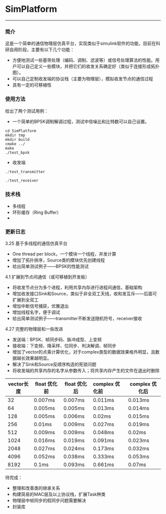 # SimPlatform

---

### 简介

这是一个简单的通信物理层仿真平台，实现类似于simulink软件的功能，目前在科研自用阶段，主要有以下几个功能：

- 方便地测试一些基带处理（编码、调制、滤波等）或信号处理算法的性能。用户可以自己定义一些模块，并把它们的收发关系确定好（类似于连接形成拓扑图）。
- 可以自己定制收发端的协议栈（主要为物理层），模拟收发节点的通信过程
- 具有一定的可移植性



### 使用方法

给出了两个测试用例：

- 一个简单的BPSK调制解调过程，测试中信噪比和比特数可以自己设置。

```shell
cd SimPlatform
mkdir tmp
mkdir build
cmake ../
make
./test_bpsk
```

- 收发端

``` C++
./test_transmitter
```

``` C++
./test_receiver
```



### 技术栈

- 多线程
- 环形缓存（Ring Buffer）
- 





### 更新日志

3.25 基于多线程的通信仿真平台

- One thread per block，一个模块一个线程，并发计算
- 增加了拓扑排序，Source类的模块优先创建线程
- 给出简单测试例子——BPSK的性能测试

4.1 扩展到节点间通信（或可移植到开发板）

- 将收发节点分为多个进程，利用共享内存进行进程间通信，基础架构
- 增加收发接口Sink和Source，类似于非全双工天线，收和发互斥——后面可扩展到全双工
- 增加中断信号捕获，优雅退出
- 增加线程名字，便于调试
- 给出简单测试例子——transmitter不断发送随机符号，receiver接收

4.27 完整的物理层和一些改进

- 发送端：BPSK、帧同步码、脉冲成型、上变频
- 接收端：下变频、降采样、位同步、判决解调、帧同步
- 增加了vector的点乘计算优化，对于complex类型的数据效果格外明显，且数据越长效果越明显。
- 解决了Sink和Source反顺序构造的死锁问题
- 将收发端的共享内存的名字从参数传入；将共享内存产生的文件在退出时删除

| vector长度 | float 优化前 | float 优化后 | complex<float> 优化前 | complex<float> 优化后 |
| ------------ | ------------ | --------------------- | :-------------------- | ---- |
| 32 | 0.007ms | 0.007ms | 0.011ms | 0.013ms |
| 64 | 0.005ms | 0.005ms | 0.013ms | 0.014ms |
| 128 | 0.005ms | 0.006ms | 0.02ms | 0.015ms |
| 256 | 0.01ms | 0.009ms | 0.027ms | 0.019ms |
| 512 | 0.009ms | 0.009ms | 0.048ms | 0.02ms |
| 1024 | 0.016ms | 0.019ms | 0.091ms | 0.023ms |
| 2048 | 0.027ms | 0.024ms | 0.173ms | 0.032ms |
| 4096 | 0.052ms | 0.038ms | 0.333ms | 0.053ms |
| 8192 | 0.1ms | 0.093ms | 0.661ms | 0.07ms |



待完成：

- 整理和改善类的继承关系
- 构建简易的MAC层及以上协议栈，扩展Task种类
- 物理层中帧同步的假同步问题需要解决
- 封装库